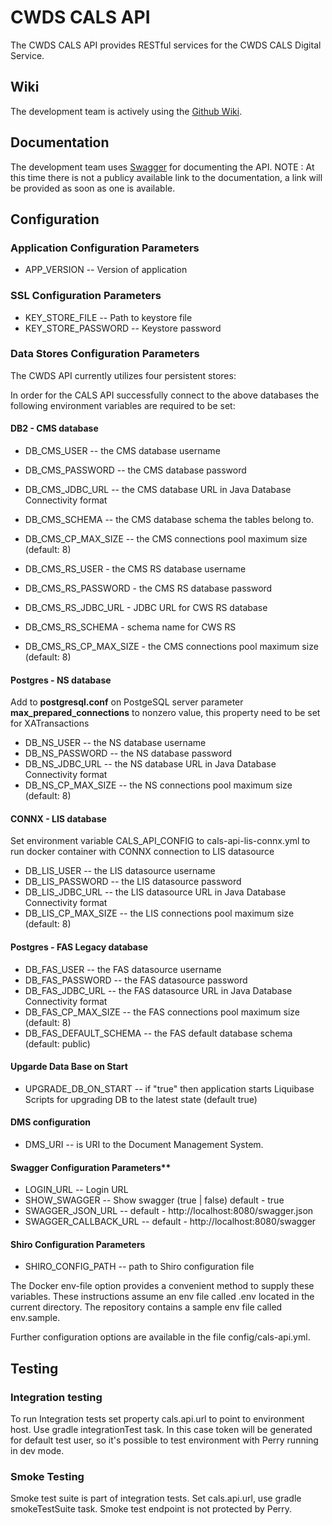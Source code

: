 # CWDS CALS API

The CWDS CALS API provides RESTful services for the CWDS CALS Digital Service.

## Wiki

The development team is actively using the [Github Wiki](https://github.com/ca-cwds/cals-api/wiki).

## Documentation

The development team uses [Swagger](http://swagger.io/) for documenting the API.
NOTE : At this time there is not a publicy available link to the documentation, a link will be provided as soon as one is available.


## Configuration

### Application Configuration Parameters
- APP_VERSION -- Version of application

### SSL Configuration Parameters
- KEY_STORE_FILE -- Path to keystore file
- KEY_STORE_PASSWORD -- Keystore password

### Data Stores Configuration Parameters

The CWDS API currently utilizes four persistent stores:

In order for the CALS API successfully connect to the above databases the following environment variables are required to be set:

#### DB2 - CMS database
- DB_CMS_USER -- the CMS database username
- DB_CMS_PASSWORD -- the CMS database password
- DB_CMS_JDBC_URL -- the CMS database URL in Java Database Connectivity format
- DB_CMS_SCHEMA -- the CMS database schema the tables belong to.
- DB_CMS_CP_MAX_SIZE -- the CMS connections pool maximum size (default: 8)

- DB_CMS_RS_USER - the CMS RS database username
- DB_CMS_RS_PASSWORD - the CMS RS database password
- DB_CMS_RS_JDBC_URL - JDBC URL for CWS RS database
- DB_CMS_RS_SCHEMA - schema name for CWS RS
- DB_CMS_RS_CP_MAX_SIZE - the CMS connections pool maximum size (default: 8)
#### Postgres - NS database

Add to __postgresql.conf__ on PostgeSQL server parameter __max_prepared_connections__ to nonzero value, this property need to be set for XATransactions

- DB_NS_USER -- the NS database username
- DB_NS_PASSWORD -- the NS database password
- DB_NS_JDBC_URL -- the NS database URL in Java Database Connectivity format
- DB_NS_CP_MAX_SIZE -- the NS connections pool maximum size (default: 8)


#### CONNX - LIS database
Set environment variable CALS_API_CONFIG to cals-api-lis-connx.yml to run docker container with CONNX connection to LIS datasource
- DB_LIS_USER -- the LIS datasource username
- DB_LIS_PASSWORD -- the LIS datasource password
- DB_LIS_JDBC_URL -- the LIS datasource URL in Java Database Connectivity format
- DB_LIS_CP_MAX_SIZE -- the LIS connections pool maximum size (default: 8)

#### Postgres - FAS Legacy database
- DB_FAS_USER -- the FAS datasource username
- DB_FAS_PASSWORD -- the FAS datasource password
- DB_FAS_JDBC_URL -- the FAS datasource URL in Java Database Connectivity format
- DB_FAS_CP_MAX_SIZE -- the FAS connections pool maximum size (default: 8)
- DB_FAS_DEFAULT_SCHEMA -- the FAS default database schema (default: public)

#### Upgarde Data Base on Start
- UPGRADE_DB_ON_START -- if "true" then application starts Liquibase Scripts for upgrading DB to the latest state (default true)  

#### DMS configuration

- DMS_URI -- is URI to the Document Management System.   

#### Swagger Configuration Parameters**
- LOGIN_URL -- Login URL 
- SHOW_SWAGGER -- Show swagger (true | false) default - true
- SWAGGER_JSON_URL -- default - http://localhost:8080/swagger.json
- SWAGGER_CALLBACK_URL -- default - http://localhost:8080/swagger

#### Shiro Configuration Parameters
- SHIRO_CONFIG_PATH -- path to Shiro configuration file
 
The Docker env-file option provides a convenient method to supply these variables. These instructions assume an env file called .env located in the current directory. The repository contains a sample env file called env.sample.

Further configuration options are available in the file config/cals-api.yml.

## Testing

### Integration testing
To run Integration tests set property cals.api.url to point to environment host. Use gradle integrationTest task. In this case token will be generated for default test user, so it's possible to test environment with Perry running in dev mode.

### Smoke Testing
Smoke test suite is part of integration tests. Set cals.api.url, use gradle smokeTestSuite task. Smoke test endpoint is not protected by Perry.